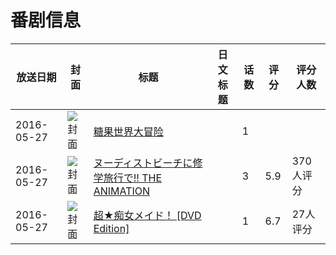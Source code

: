 # 番剧信息

|放送日期|封面|标题|日文标题|话数|评分|评分人数|
|---|---|---|---|---|---|---|
|2016-05-27|![封面](https://lain.bgm.tv/pic/cover/c/9f/23/137518_EOstt.jpg)|[糖果世界大冒险](https://bangumi.tv/subject/137518)||1|||
|2016-05-27|![封面](https://bangumi.tv/img/no_icon_subject.png)|[ヌーディストビーチに修学旅行で!! THE ANIMATION](https://bangumi.tv/subject/184023)||3|5.9|370人评分|
|2016-05-27|![封面](https://bangumi.tv/img/no_icon_subject.png)|[超★痴女メイド！ [DVD Edition]](https://bangumi.tv/subject/363037)||1|6.7|27人评分|
